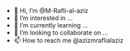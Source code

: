 - 👋 Hi, I’m @M-Rafli-al-aziz
- 👀 I’m interested in ...
- 🌱 I’m currently learning ...
- 💞️ I’m looking to collaborate on ...
- 📫 How to reach me @azizmraflialaziz

<!---
M-Rafli-al-aziz/M-Rafli-al-aziz is a ✨ special ✨ repository because its `README.md` (this file) appears on your GitHub profile.
You can click the Preview link to take a look at your changes.
--->

